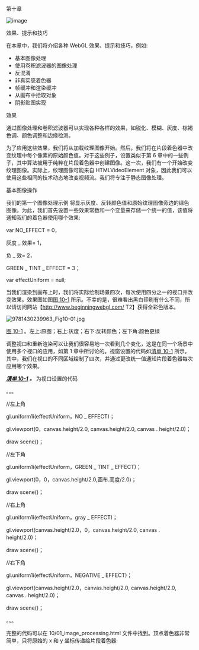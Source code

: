 第十章

![image](images/frontdot.jpg)

效果、提示和技巧

在本章中，我们将介绍各种 WebGL 效果、提示和技巧，例如:

*   基本图像处理
*   使用卷积滤波器的图像处理
*   反混淆
*   非真实感着色器
*   帧缓冲和渲染缓冲
*   从画布中拾取对象
*   阴影贴图实现

效果

通过图像处理和卷积滤波器可以实现各种各样的效果，如锐化、模糊、灰度、棕褐色调、颜色调整和边缘检测。

为了应用这些效果，我们将从加载纹理图像开始。然后，我们将在片段着色器中改变纹理中每个像素的原始颜色值。对于这些例子，设置类似于第 6 章中的一些例子，其中算法被用于纯粹在片段着色器中创建图像。这一次，我们有一个开始改变纹理图像。实际上，纹理图像可能来自 HTMLVideoElement 对象，因此我们可以使用这些相同的技术动态地改变视频流。我们将专注于静态图像处理。

基本图像操作

我们的第一个图像处理示例 将显示灰度、反转颜色值和原始纹理图像旁边的绿色图像。为此，我们首先设置一些效果常数和一个变量来存储一个统一的值，该值将通知我们的着色器使用哪个效果:

var NO_EFFECT = 0，

灰度 _ 效果= 1，

负 _ 效= 2，

GREEN _ TINT _ EFFECT = 3；

var effectUniform = null;

当我们渲染到画布上时，我们将实际绘制场景四次，每次使用四分之一的视口并改变效果。效果图如图[图 10-1](#Fig00101) 所示。不幸的是，很难看出黑白印刷有什么不同，所以请访问网站【http://www.beginningwebgl.com/ T2】获得全彩色版本。

![9781430239963_Fig10-01.jpg](images/9781430239963_Fig10-01.jpg)

[图 10-1](#_Fig00101) 。左上:原图；右上:灰度；右下:反转颜色；左下角:颜色更绿

调整视口和重新渲染可以让我们很容易地一次看到几个变化，这是在同一个场景中使用多个视口的应用，如第 1 章中所讨论的。视窗设置的代码如[清单 10-1](#list1) 所示。其中，我们在视口的不同区域绘制了四次，并通过更改统一值通知片段着色器每次应用哪个效果。

***[清单 10-1](#_list1) 。*** 为视口设置的代码

。。。

//左上角

gl.uniform1i(effectUniform，NO _ EFFECT)；

gl.viewport(0，canvas.height/2.0, canvas.height/2.0, canvas . height/2.0)；

draw scene()；

//左下角

gl.uniform1i(effectUniform，GREEN _ TINT _ EFFECT)；

gl.viewport(0，0，canvas.height/2.0,画布.高度/2.0)；

draw scene()；

//右上角

gl.uniform1i(effectUniform，gray _ EFFECT)；

gl.viewport(canvas.height/2.0，0，canvas.height/2.0, canvas . height/2.0)；

draw scene()；

//右下角

gl.uniform1i(effectUniform，NEGATIVE _ EFFECT)；

gl.viewport(canvas.height/2.0，canvas.height/2.0, canvas.height/2.0, canvas . height/2.0)；

draw scene()；

。。。

完整的代码可以在 10/01_image_processing.html 文件中找到。顶点着色器非常简单，只将原始的 x 和 y 坐标传递给片段着色器: